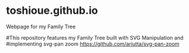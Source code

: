 # toshioue.github.io
Webpage for my Family Tree

#This repository features my Family Tree built with SVG Manipulation and
#implementing svg-pan zoom https://github.com/ariutta/svg-pan-zoom
